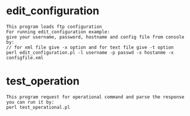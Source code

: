 edit_configuration
====================

    This program loads ftp configuration
    For running edit_configuration example:
    give your username, password, hostname and config file from console by:
    // for xml file give -x option and for text file give -t option
    perl edit_configuration.pl -l username -p passwd -s hostanme -x configfile.xml


test_operation
===============

    This program request for operational command and parse the response
    you can run it by:
    perl test_operational.pl
